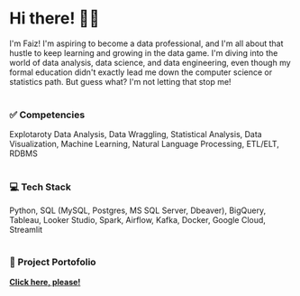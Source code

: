 # Hi there! 👋🏼
I'm Faiz! I'm aspiring to become a data professional, and I'm all about that hustle to keep learning and growing in the data game. I'm diving into the world of data analysis, data science, and data engineering, even though my formal education didn't exactly lead me down the computer science or statistics path. But guess what? I'm not letting that stop me! <br>
<br>

### ✅ Competencies
Explotaroty Data Analysis, Data Wraggling, Statistical Analysis, Data Visualization, Machine Learning, Natural Language Processing, ETL/ELT, RDBMS <br>
<br>

### 💻 Tech Stack
Python, SQL (MySQL, Postgres, MS SQL Server, Dbeaver), BigQuery, Tableau, Looker Studio, Spark, Airflow, Kafka, Docker, Google Cloud, Streamlit <br>
<br>

### 📂 Project Portofolio
[**Click here, please!**](https://github.com/faizns/Faizs-Data-Portofolio)
